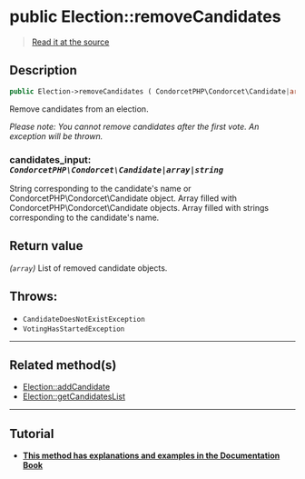 # public Election::removeCandidates

> [Read it at the source](https://github.com/julien-boudry/Condorcet/blob/master/src/ElectionProcess/CandidatesProcess.php#L195)

## Description    

```php
public Election->removeCandidates ( CondorcetPHP\Condorcet\Candidate|array|string $candidates_input ): array
```

Remove candidates from an election.

*Please note: You cannot remove candidates after the first vote. An exception will be thrown.*
    

### **candidates_input:** *`CondorcetPHP\Condorcet\Candidate|array|string`*   
String corresponding to the candidate's name or CondorcetPHP\Condorcet\Candidate object. Array filled with CondorcetPHP\Condorcet\Candidate objects. Array filled with strings corresponding to the candidate's name.    


## Return value   

*(`array`)* List of removed candidate objects.



## Throws:   

* ```CandidateDoesNotExistException``` 
* ```VotingHasStartedException``` 

---------------------------------------

## Related method(s)      

* [Election::addCandidate](/Docs/api-reference/Election%20Class/Election--addCandidate.md)    
* [Election::getCandidatesList](/Docs/api-reference/Election%20Class/Election--getCandidatesList.md)    

---------------------------------------

## Tutorial

* **[This method has explanations and examples in the Documentation Book](https://www.condorcet.io/3.AsPhpLibrary/4.Candidates)**    
